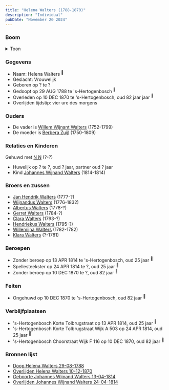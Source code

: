 ```yaml
---
title: "Helena Walters (1788-1870)"
description: "Individual"
pubDate: "November 20 2024"
---
```


### Boom
<details><summary>Toon</summary>

![test](https://www.plantuml.com/plantuml/svg/ZPHDR-8m48Rl_XMZzj0JaXEJyY44XHQsM-rMrMehf5wGaqo9YsCZswX25VzzNU804gisjsWyC-ypxunoOnqtRbDAObT2hRdX9QGyMosDtgZyLajjm1ckh7z2vKWXSeHCc4nYzOtbscsXn395OwkGTMXGk-qQoKdNJ79huOC0m4IR7CtVGcGhXTOE1YKNQZW4HdQ4NC7JNigIgk9YBgJ44kRYJN7bOCwbxsylW5luIMaKKu3BAPibiudl_l4gKEOx6FHJdcuNgNPEOdy8FHW__u2eayGmEacogusK2wxoHMQqjQdsF3xx6kwcjpwxr_FPknfaWiOFoU5b8zxaKJ_o-hF9b4tP5_fH0W_Flpu1Q1E017wF_q3KfJsuigrxD4ulKQNQPiMHPz1_npmNQhadhkRh97km6QMqpU1IYcNXjYYbVlTmEn8CQxL21WaJ70EXqWVsJupKQlSeKV5p-naSzlUz3N6zXswtYGqHhHRHxT3_-L2ZFSBZWIT9cfp3g8dww7JvfsQF3XxxSphpE1Gyw88htoWSRdxcND9kGXen63zzdaBKFhVWsn7YzXVLuHnOlVqa9i71Oo0CsGh4XDoWoltluXy0)
</details>

### Gegevens
- Naam: Helena Walters <sup><a href="../s00166/" style="text-decoration:none" title="Doop Helena Walters 29-08-1788">:link:</a></sup>
- Geslacht: Vrouwelijk
- Geboren op ? te ? 
- Gedoopt op 29 AUG 1788 te 's-Hertogenbosch <sup><a href="../s00166/" style="text-decoration:none" title="Doop Helena Walters 29-08-1788">:link:</a></sup>
- Overleden op 10 DEC 1870 te 's-Hertogenbosch, oud 82 jaar jaar <sup><a href="../s00177/" style="text-decoration:none" title="Overlijden Helena Walters 10-12-1870">:link:</a></sup>
- Overlijden tijdstip: vier ure des morgens

### Ouders
- De vader is [Willem Wijnant Walters](../i00120/) (1752-1799)
- De moeder is [Berbera Zuijl](../i00121/) (1750-1809)

### Relaties en Kinderen

Gehuwd met [N N](../i00155/) (?-?) 
- Huwelijk op ? te ?, oud ? jaar, partner oud ? jaar 
- Kind [Johannes Wijnand Walters](../i00154/) (1814-1814)

### Broers en zussen
- [Jan Hendrik Walters](../i00160/) (1777-?)
- [Wijnandus Walters](../i00101/) (1776-1832)
- [Albertus Walters](../i00134/) (1778-?)
- [Gerret Walters](../i00122/) (1784-?)
- [Clara Walters](../i00135/) (1793-?)
- [Hendriekus Walters](../i00124/) (1795-?)
- [Willemijna Walters](../i00153/) (1782-1782)
- [Klara Walters](../i00157/) (?-1781)

### Beroepen
- Zonder beroep op 13 APR 1814 te 's-Hertogenbosch, oud 25 jaar <sup><a href="../s00246/" style="text-decoration:none" title="Geboorte Johannes Wijnand Walters 13-04-1814">:link:</a></sup>
- Spellesteekster op 24 APR 1814 te ?, oud 25 jaar <sup><a href="../s00247/" style="text-decoration:none" title="Overlijden Johannes Wijnand Walters 24-04-1814">:link:</a></sup>
- Zonder beroep op 10 DEC 1870 te ?, oud 82 jaar <sup><a href="../s00177/" style="text-decoration:none" title="Overlijden Helena Walters 10-12-1870">:link:</a></sup>

### Feiten
- Ongehuwd op 10 DEC 1870 te 's-Hertogenbosch, oud 82 jaar <sup><a href="../s00177/" style="text-decoration:none" title="Overlijden Helena Walters 10-12-1870">:link:</a></sup>

### Verblijfplaatsen
- 's-Hertogenbosch Korte Tolbrugstraat op 13 APR 1814, oud 25 jaar  <sup><a href="../s00246/" style="text-decoration:none" title="Geboorte Johannes Wijnand Walters 13-04-1814">:link:</a></sup>
- 's-Hertogenbosch Korte Tolbrugstraat Wijk A 503 op 24 APR 1814, oud 25 jaar  <sup><a href="../s00247/" style="text-decoration:none" title="Overlijden Johannes Wijnand Walters 24-04-1814">:link:</a></sup>
- 's-Hertogenbosch Choorstraat Wijk F 116 op 10 DEC 1870, oud 82 jaar  <sup><a href="../s00177/" style="text-decoration:none" title="Overlijden Helena Walters 10-12-1870">:link:</a></sup>

### Bronnen lijst
- [Doop Helena Walters 29-08-1788](../s00166/)
- [Overlijden Helena Walters 10-12-1870](../s00177/)
- [Geboorte Johannes Wijnand Walters 13-04-1814](../s00246/)
- [Overlijden Johannes Wijnand Walters 24-04-1814](../s00247/)